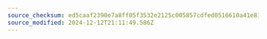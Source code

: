 ```yaml
---
source_checksum: ed5caaf2390e7a8ff05f3532e2125c005857cdfed0516610a41e81357ed9275f
source_modified: 2024-12-12T21:11:49.586Z
---
```


